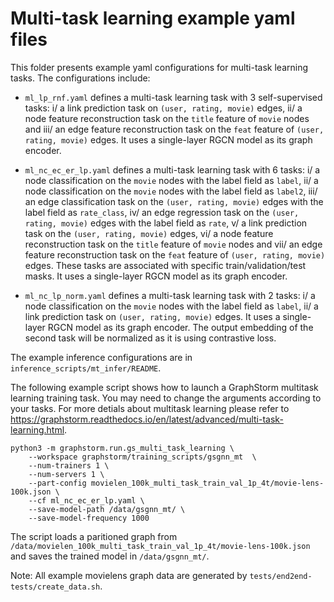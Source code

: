 # Multi-task learning example yaml files
This folder presents example yaml configurations for multi-task learning tasks. The configurations include:

  * ``ml_lp_rnf.yaml`` defines a multi-task learning task with 3 self-supervised tasks: i/ a link prediction task on ``(user, rating, movie)`` edges, ii/ a node feature reconstruction task on the ``title`` feature of ``movie`` nodes and iii/ an edge feature reconstruction task on the ``feat`` feature of ``(user, rating, movie)`` edges. It uses a single-layer RGCN model as its graph encoder.

  * ``ml_nc_ec_er_lp.yaml`` defines a multi-task learning task with 6 tasks: i/ a node classification on the ``movie`` nodes with the label field as ``label``, ii/ a node classification on the ``movie`` nodes with the label field as ``label2``, iii/ an edge classification task on the ``(user, rating, movie)`` edges with the label field as ``rate_class``, iv/ an edge regression task on the ``(user, rating, movie)`` edges with the label field as ``rate``, v/ a link prediction task on the ``(user, rating, movie)`` edges, vi/ a node feature reconstruction task on the ``title`` feature of ``movie`` nodes and vii/ an edge feature reconstruction task on the ``feat`` feature of ``(user, rating, movie)`` edges. These tasks are associated with specific train/validation/test masks. It uses a single-layer RGCN model as its graph encoder.

  * ``ml_nc_lp_norm.yaml`` defines a multi-task learning task with 2 tasks: i/ a node classification on the ``movie`` nodes with the label field as ``label``, ii/ a link prediction task on ``(user, rating, movie)`` edges. It uses a single-layer RGCN model as its graph encoder. The output embedding of the second task will be normalized as it is using contrastive loss.

The example inference configurations are in ``inference_scripts/mt_infer/README``.

The following example script shows how to launch a GraphStorm multitask learning training task.
You may need to change the arguments according to your tasks.
For more detials about multitask learning please refer to https://graphstorm.readthedocs.io/en/latest/advanced/multi-task-learning.html.

```
python3 -m graphstorm.run.gs_multi_task_learning \
	--workspace graphstorm/training_scripts/gsgnn_mt  \
	--num-trainers 1 \
	--num-servers 1 \
	--part-config movielen_100k_multi_task_train_val_1p_4t/movie-lens-100k.json \
	--cf ml_nc_ec_er_lp.yaml \
	--save-model-path /data/gsgnn_mt/ \
	--save-model-frequency 1000
```

The script loads a paritioned graph from ``/data/movielen_100k_multi_task_train_val_1p_4t/movie-lens-100k.json`` and saves the trained model in ``/data/gsgnn_mt/``.

Note: All example movielens graph data are generated by ``tests/end2end-tests/create_data.sh``.
